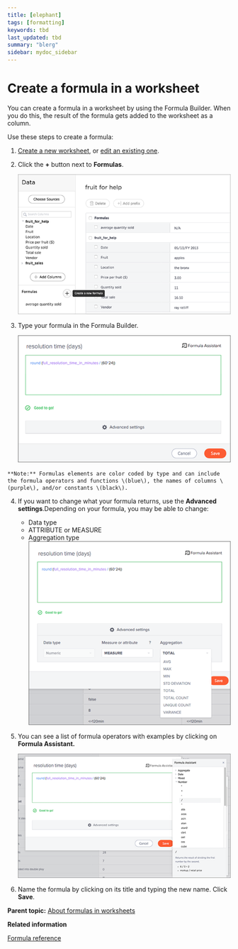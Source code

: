 ```yaml
---
title: [elephant]
tags: [formatting]
keywords: tbd
last_updated: tbd
summary: "blerg"
sidebar: mydoc_sidebar
---
```

# Create a formula in a worksheet

You can create a formula in a worksheet by using the Formula Builder. When you do this, the result of the formula gets added to the worksheet as a column.

Use these steps to create a formula:

1.   [Create a new worksheet](worksheet_create.html#), or [edit an existing one](edit_worksheet.html#). 
2.   Click the **+** button next to **Formulas**. 

     ![](../../images/create_formula.png "Create a new formula in a worksheet") 

3.   Type your formula in the Formula Builder. 

     ![](../../shared/conrefs/../../images/formula_builder.png "Use the Formula Builder") 

    **Note:** Formulas elements are color coded by type and can include the formula operators and functions​ \(blue\), the names of columns \(purple\)​, and/or constants​ \(black\).

4.  If you want to change what your formula returns, use the **Advanced settings**.Depending on your formula, you may be able to change:

    -   Data type
    -   ATTRIBUTE or MEASURE
    -   Aggregation type
    ![](../../shared/conrefs/../../images/formula_advanced_settings.png "Advanced settings in the Formula Builder")

5.  You can see a list of formula operators with examples by clicking on **Formula Assistant.** 

    ![](../../shared/conrefs/../../images/formula_assistant.png "Examples in the Formula Assistant")

6.   Name the formula by clicking on its title and typing the new name. Click **Save**. 

**Parent topic:** [About formulas in worksheets](../../admin/worksheets/about_formulas.html)

**Related information**  


[Formula reference](../reference/formula_reference.html#)

